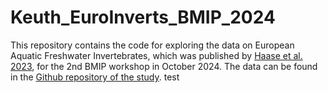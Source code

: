 # Keuth_EuroInverts_BMIP_2024

This repository contains the code for exploring the data on European Aquatic Freshwater Invertebrates, which was published by [Haase et al. 2023](https://www.nature.com/articles/s41586-023-06400-1#Sec24), for the 2nd BMIP workshop in October 2024.
The data can be found in the [Github repository of the study](https://github.com/Ewelti/EuroAquaticMacroInverts/tree/main).
test

